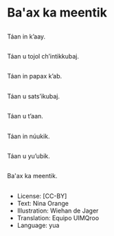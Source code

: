 # Ba'ax ka meentik

##
Táan in k’aay.

##
Táan u tojol ch’intikkubaj.

##
Táan in papax k’ab.

##
Táan u sats’ikubaj.

##
Táan u t’aan.

##
Táan in núukik.

##
Táan u yu’ubik.

##
Ba'ax ka meentik.

##
* License: [CC-BY]
* Text: Nina Orange
* Illustration: Wiehan de Jager
* Translation: Equipo UIMQroo
* Language: yua
